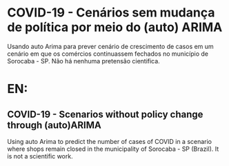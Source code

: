 # COVID-19 - Cenários sem mudança de política por meio do (auto) ARIMA
Usando auto Arima para prever cenário de crescimento de casos em um cenário em que os comércios continuassem fechados no município de Sorocaba - SP. Não há nenhuma pretensão cientifica. 

# EN:
## COVID-19 - Scenarios without policy change through (auto)ARIMA
Using auto Arima to predict the number of cases of COVID in a scenario where shops remain closed in the municipality of Sorocaba - SP (Brazil). It is not a scientific work.
